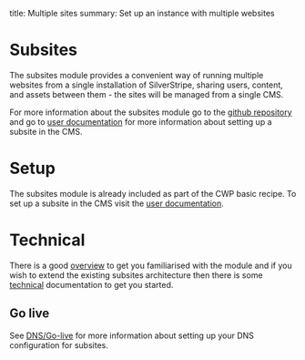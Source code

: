 title: Multiple sites
summary: Set up an instance with multiple websites

# Subsites

The subsites module provides a convenient way of running multiple websites from a single installation of SilverStripe, sharing users, content, and assets between them - the sites will be managed from a single CMS.

For more information about the subsites module go to the [github repository](https://github.com/silverstripe/silverstripe-subsites/) and go to [user documentation](https://userhelp.silverstripe.org/en/optional_features/working_with_multiple_sites/) for more information about setting up a subsite in the CMS.

# Setup

The subsites module is already included as part of the CWP basic recipe. To set up a subsite in the CMS visit the [user documentation](https://userhelp.silverstripe.org/en/optional_features/working_with_multiple_sites/set_up).

# Technical

There is a good [overview](https://github.com/silverstripe/silverstripe-subsites/blob/1.2/docs/en/introduction.md) to get you familiarised with the module and if you wish to extend the existing subsites architecture then there is some [technical](https://github.com/silverstripe/silverstripe-subsites/blob/1.2/docs/en/technical.md) documentation to get you started.

## Go live

See [DNS/Go-live](https://www.cwp.govt.nz/working-with-cwp/instance-management/dns-go-live/) for more information about setting up your DNS configuration for subsites.